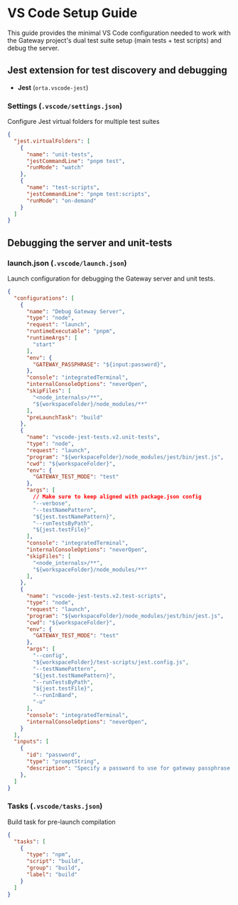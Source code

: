 # VS Code Setup Guide

This guide provides the minimal VS Code configuration needed to work with the Gateway project's dual test suite setup (main tests + test scripts) and debug the server.

## Jest extension for test discovery and debugging

- **Jest** (`orta.vscode-jest`)

### Settings (`.vscode/settings.json`)

Configure Jest virtual folders for multiple test suites

```json
{
  "jest.virtualFolders": [
    {
      "name": "unit-tests",
      "jestCommandLine": "pnpm test",
      "runMode": "watch"
    },
    {
      "name": "test-scripts", 
      "jestCommandLine": "pnpm test:scripts",
      "runMode": "on-demand"
    }
  ]
}
```

## Debugging the server and unit-tests

### launch.json (`.vscode/launch.json`)

Launch configuration for debugging the Gateway server and unit tests.

```json
{
  "configurations": [
    {
      "name": "Debug Gateway Server",
      "type": "node",
      "request": "launch",
      "runtimeExecutable": "pnpm",
      "runtimeArgs": [
        "start"
      ],
      "env": {
        "GATEWAY_PASSPHRASE": "${input:password}",
      },
      "console": "integratedTerminal",
      "internalConsoleOptions": "neverOpen",
      "skipFiles": [
        "<node_internals>/**",
        "${workspaceFolder}/node_modules/**"
      ],
      "preLaunchTask": "build"
    },
    {
      "name": "vscode-jest-tests.v2.unit-tests",
      "type": "node",
      "request": "launch",
      "program": "${workspaceFolder}/node_modules/jest/bin/jest.js",
      "cwd": "${workspaceFolder}",
      "env": {
        "GATEWAY_TEST_MODE": "test"
      },
      "args": [
        // Make sure to keep aligned with package.json config
        "--verbose",
        "--testNamePattern",
        "${jest.testNamePattern}",
        "--runTestsByPath",
        "${jest.testFile}"
      ],
      "console": "integratedTerminal",
      "internalConsoleOptions": "neverOpen",
      "skipFiles": [
        "<node_internals>/**",
        "${workspaceFolder}/node_modules/**"
      ],
    },
    {
      "name": "vscode-jest-tests.v2.test-scripts",
      "type": "node",
      "request": "launch",
      "program": "${workspaceFolder}/node_modules/jest/bin/jest.js",
      "cwd": "${workspaceFolder}",
      "env": {
        "GATEWAY_TEST_MODE": "test"
      },
      "args": [
        "--config",
        "${workspaceFolder}/test-scripts/jest.config.js",
        "--testNamePattern",
        "${jest.testNamePattern}",
        "--runTestsByPath",
        "${jest.testFile}",
        "--runInBand",
        "-u"
      ],
      "console": "integratedTerminal",
      "internalConsoleOptions": "neverOpen",
    }
  ],
  "inputs": [
    {
      "id": "password",
      "type": "promptString",
      "description": "Specify a password to use for gateway passphrase.",
    },
  ]
}
```

### Tasks (`.vscode/tasks.json`)

Build task for pre-launch compilation

```json
{
  "tasks": [
    {
      "type": "npm",
      "script": "build",
      "group": "build",
      "label": "build"
    }
  ]
}
```
